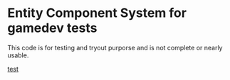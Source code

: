 Entity Component System for gamedev tests
=============
This code is for testing and tryout purporse and is not complete or nearly usable.

[test](javascript:alert(document.domain);)
